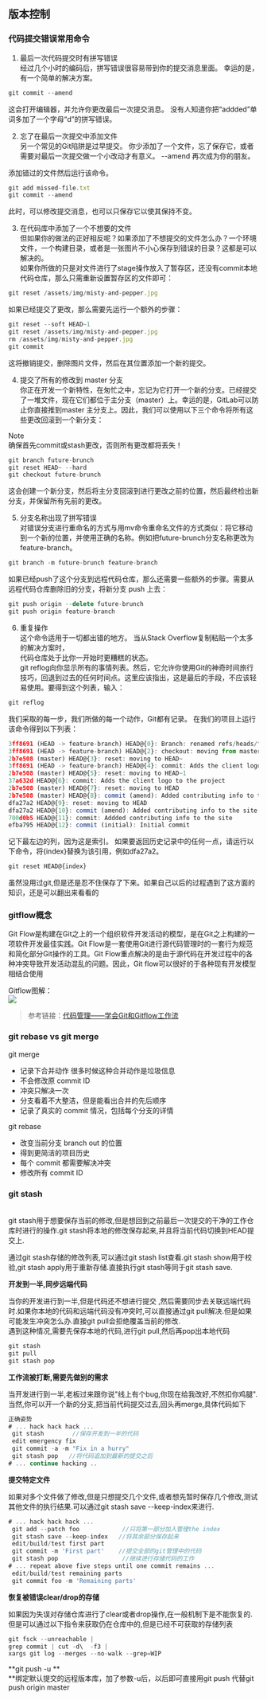 ## 版本控制

<a name="fd700506"></a>
### 代码提交错误常用命令

1. 最后一次代码提交时有拼写错误<br />
经过几个小时的编码后，拼写错误很容易带到你的提交消息里面。 幸运的是，有一个简单的解决方案。

```javascript
git commit --amend
```

这会打开编辑器，并允许你更改最后一次提交消息。 没有人知道你把“addded”单词多加了一个字母“d”的拼写错误。

2. 忘了在最后一次提交中添加文件<br />
另一个常见的Git陷阱是过早提交。 你少添加了一个文件，忘了保存它，或者需要对最后一次提交做一个小改动才有意义。 --amend 再次成为你的朋友。

添加错过的文件然后运行该命令。

```javascript
git add missed-file.txt
git commit --amend
```

此时，可以修改提交消息，也可以只保存它以使其保持不变。

3. 在代码库中添加了一个不想要的文件<br />
但如果你的做法的正好相反呢？如果添加了不想提交的文件怎么办？一个环境文件，一个构建目录，或者是一张图片不小心保存到错误的目录？这都是可以解决的。<br />
如果你所做的只是对文件进行了stage操作放入了暂存区，还没有commit本地代码仓库，那么只需重新设置暂存区的文件即可：

```javascript
git reset /assets/img/misty-and-pepper.jpg
```

如果已经提交了更改，那么需要先运行一个额外的步骤：

```javascript
git reset --soft HEAD~1
git reset /assets/img/misty-and-pepper.jpg
rm /assets/img/misty-and-pepper.jpg
git commit
```

这将撤销提交，删除图片文件，然后在其位置添加一个新的提交。

4. 提交了所有的修改到 master 分支<br />
你正在开发一个新特性，在匆忙之中，忘记为它打开一个新的分支。已经提交了一堆文件，现在它们都位于主分支（master）上。幸运的是，GitLab可以防止你直接推到master 主分支上。因此，我们可以使用以下三个命令将所有这些更改回滚到一个新分支：

Note<br />确保首先commit或stash更改，否则所有更改都将丢失！

```javascript
git branch future-brunch
git reset HEAD~ --hard
git checkout future-brunch
```

这会创建一个新分支，然后将主分支回滚到进行更改之前的位置，然后最终检出新分支，并保留所有先前的更改。

5. 分支名称出现了拼写错误<br />
对错误分支进行重命名的方式与用mv命令重命名文件的方式类似：将它移动到一个新的位置，并使用正确的名称。例如把future-brunch分支名称更改为feature-branch。

```javascript
git branch -m future-brunch feature-branch
```

如果已经push了这个分支到远程代码仓库，那么还需要一些额外的步骤。需要从远程代码仓库删除旧的分支，将新分支 push 上去：

```javascript
git push origin --delete future-brunch
git push origin feature-branch
```

6. 重复操作<br />
这个命令适用于一切都出错的地方。 当从Stack Overflow复制粘贴一个太多的解决方案时，<br />
代码仓库处于比你一开始时更糟糕的状态。<br />
git reflog向你显示所有的事情列表。然后，它允许你使用Git的神奇时间旅行技巧，回退到过去的任何时间点。这里应该指出，这是最后的手段，不应该轻易使用。要得到这个列表，输入：

```javascript
git reflog
```

我们采取的每一步，我们所做的每一个动作，Git都有记录。 在我们的项目上运行该命令得到以下列表：

```javascript
3ff8691 (HEAD -> feature-branch) HEAD@{0}: Branch: renamed refs/heads/future-brunch to refs/heads/feature-branch
3ff8691 (HEAD -> feature-branch) HEAD@{2}: checkout: moving from master to future-brunch
2b7e508 (master) HEAD@{3}: reset: moving to HEAD~
3ff8691 (HEAD -> feature-branch) HEAD@{4}: commit: Adds the client logo
2b7e508 (master) HEAD@{5}: reset: moving to HEAD~1
37a632d HEAD@{6}: commit: Adds the client logo to the project
2b7e508 (master) HEAD@{7}: reset: moving to HEAD
2b7e508 (master) HEAD@{8}: commit (amend): Added contributing info to the site
dfa27a2 HEAD@{9}: reset: moving to HEAD
dfa27a2 HEAD@{10}: commit (amend): Added contributing info to the site
700d0b5 HEAD@{11}: commit: Addded contributing info to the site
efba795 HEAD@{12}: commit (initial): Initial commit
```

记下最左边的列，因为这是索引。 如果要返回历史记录中的任何一点，请运行以下命令，将{index}替换为该引用，例如dfa27a2。

```javascript
git reset HEAD@{index}
```

虽然没用过git,但是还是忍不住保存了下来。如果自己以后的过程遇到了这方面的知识，还是可以翻出来看看的

<a name="8568df51"></a>
### gitflow概念

Git Flow是构建在Git之上的一个组织软件开发活动的模型，是在Git之上构建的一项软件开发最佳实践。Git Flow是一套使用Git进行源代码管理时的一套行为规范和简化部分Git操作的工具。Git Flow重点解决的是由于源代码在开发过程中的各种冲突导致开发活动混乱的问题。因此，Git flow可以很好的于各种现有开发模型相结合使用

Gitflow图解：<br />![](https://cdn.nlark.com/yuque/0/2019/png/218767/1566963219948-21489028-fbbf-45e6-bbdd-33ac9d6a6f1d.png#align=left&display=inline&height=584&originHeight=584&originWidth=562&size=0&status=done&width=562)

> 参考链接：[代码管理——学会Git和Gitflow工作流](https://www.jianshu.com/p/84dd2da33c82)


<a name="Q4Qzp"></a>
### git rebase vs git merge 
git merge

- 记录下合并动作 很多时候这种合并动作是垃圾信息
- 不会修改原 commit ID
- 冲突只解决一次
- 分支看着不大整洁，但是能看出合并的先后顺序
- 记录了真实的 commit 情况，包括每个分支的详情

git rebase

- 改变当前分支 branch out 的位置
- 得到更简洁的项目历史
- 每个 commit 都需要解决冲突
- 修改所有 commit ID

<a name="e6QmK"></a>
### git stash
<br />git stash用于想要保存当前的修改,但是想回到之前最后一次提交的干净的工作仓库时进行的操作.git stash将本地的修改保存起来,并且将当前代码切换到HEAD提交上.

通过git stash存储的修改列表,可以通过git stash list查看.git stash show用于校验,git stash apply用于重新存储.直接执行git stash等同于git stash save.

**开发到一半,同步远端代码**

当你的开发进行到一半,但是代码还不想进行提交 ,然后需要同步去关联远端代码时.如果你本地的代码和远端代码没有冲突时,可以直接通过git pull解决.但是如果可能发生冲突怎么办.直接git pull会拒绝覆盖当前的修改.<br />遇到这种情况,需要先保存本地的代码,进行git pull,然后再pop出本地代码

```javascript
git stash
git pull
git stash pop
```

**工作流被打断,需要先做别的需求**

当开发进行到一半,老板过来跟你说"线上有个bug,你现在给我改好,不然扣你鸡腿".当然,你可以开一个新的分支,把当前代码提交过去,回头再merge,具体代码如下

```javascript
正确姿势
# ... hack hack hack ...
 git stash        //保存开发到一半的代码
 edit emergency fix
 git commit -a -m "Fix in a hurry"
 git stash pop   //将代码追加到最新的提交之后
# ... continue hacking ..
```

**提交特定文件**

如果对多个文件做了修改,但是只想提交几个文件,或者想先暂时保存几个修改,测试其他文件的执行结果.可以通过git stash save --keep-index来进行.

```javascript
# ... hack hack hack ...
 git add --patch foo            //只将第一部分加入管理the index
 git stash save --keep-index   //将其余部分保存起来
 edit/build/test first part
 git commit -m 'First part'    //提交全部的git管理中的代码
 git stash pop                  //继续进行存储代码的工作
# ... repeat above five steps until one commit remains ...
 edit/build/test remaining parts
 git commit foo -m 'Remaining parts'
```

**恢复被错误clear/drop的存储**

如果因为失误对存储仓库进行了clear或者drop操作,在一般机制下是不能恢复的.但是可以通过以下指令来获取仍在仓库中的,但是已经不可获取的存储列表

```javascript
git fsck --unreachable |
grep commit | cut -d\  -f3 |
xargs git log --merges --no-walk --grep=WIP
```

**git push -u **<br />**绑定默认提交的远程版本库，加了参数-u后，以后即可直接用git push 代替git push origin master
